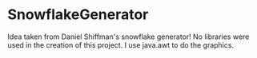 # SnowflakeGenerator

Idea taken from Daniel Shiffman's snowflake generator! No libraries were used in the creation of this project. I use java.awt to do the graphics.

